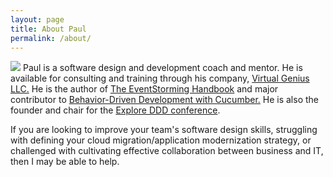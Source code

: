 ```yaml
---
layout: page
title: About Paul
permalink: /about/
---
```

<img class="gravatar" src="http://www.gravatar.com/avatar/4ce180eb1538932a4cc5b14c9eb0e83b?s=300">
Paul is a software design and development coach and mentor. He is available for consulting and training through his company, <a href="http://www.virtualgenius.com">Virtual Genius LLC.</a> He is the author of <a href="https://leanpub.com/eventstorming_handbook">The EventStorming Handbook</a> and major contributor to <a href="https://www.amazon.com/Behavior-Driven-Development-Cucumber-Specification-Example/dp/0321772636">Behavior-Driven Development with Cucumber.</a> He is also the founder and chair for the <a href="http://exploreddd.com">Explore DDD conference</a>.

<p>If you are looking to improve your team's software design skills, struggling with defining your cloud migration/application modernization strategy, or challenged with cultivating effective collaboration between business and IT, then I may be able to help.</p>
